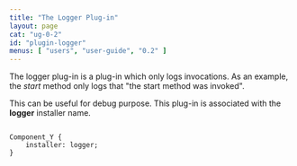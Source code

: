 ```yaml
---
title: "The Logger Plug-in"
layout: page
cat: "ug-0-2"
id: "plugin-logger"
menus: [ "users", "user-guide", "0.2" ]
---
```


The logger plug-in is a plug-in which only logs invocations.
As an example, the *start* method only logs that "the start method was invoked".

This can be useful for debug purpose.
This plug-in is associated with the **logger** installer name.

<pre><code class="language-roboconf">
Component_Y {
	installer: logger;
}
</code></pre>
